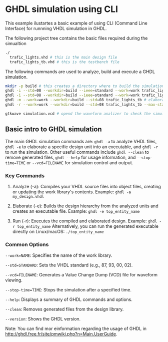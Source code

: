 # GHDL simulation using CLI 

This example ilustartes a basic example of using CLI (Command Line Interface) for runnning VHDL simulation in GHDL. 

The following project tree contains the basic files required during the simualtion

```bash
./
  trafic_lights.vhd # this is the main design file
  trafic_lights_tb.vhd # this is the testbench file 
```

The following commands are used to analyze, build and execute a GHDL simulation. 

```bash
mkdir -p build # this creates a directory where to build the simulation executables
ghdl -i --std=08 --workdir=build --ieee=standard --work=work trafic_lights.vhd # add design file to the project
ghdl -i --std=08 --workdir=build --ieee=standard --work=work trafic_lights_tb.vhd # add design file to project
ghdl -m --work=work --workdir=build --std=08 trafic_lights_tb # elaborate the project
ghdl -r --work=work --workdir=build --std=08 trafic_lights_tb --max-stack-alloc=0 --vcd=simulation.vcd --ieee-asserts=disable --assert-level=error --stop-time=10ms # run the simulation generating a simulation.vcd file

gtkwave simulation.vcd # opend the waveform analizer to check the simulation behaviour (optional)
```

## Basic intro to GHDL simulation
The main GHDL simulation commands are: `ghdl -a` to analyze VHDL files, `ghdl -e` to elaborate a specific design unit into an executable, and `ghdl -r` to run the simulation. Other useful commands include `ghdl --clean` to remove generated files, `ghdl --help` for usage information, and `--stop-time=TIME` or `--vcd=FILENAME` for simulation control and output. 

### Key Commands 

1. Analyze (-a):
Compiles your VHDL source files into object files, creating or updating the work library's contents.
Example: `ghdl -a my_design.vhdl`

2. Elaborate (-e):
Builds the design hierarchy from the analyzed units and creates an executable file.
Example: `ghdl -e top_entity_name`

3. Run (-r):
Executes the compiled and elaborated design.
Example: `ghdl -r top_entity_name`
Alternatively, you can run the generated executable directly on Linux/macOS: `./top_entity_name`

### Common Options 
`--work=NAME`: Specifies the name of the work library.

`--std=STANDARD`: Sets the VHDL standard (e.g., 87, 93, 00, 02).

`--vcd=FILENAME`: Generates a Value Change Dump (VCD) file for waveform viewing.

`--stop-time=TIME`: Stops the simulation after a specified time.

`--help`: Displays a summary of GHDL commands and options.

`--clean`: Removes generated files from the design library.

`--version`: Shows the GHDL version.

Note: You can find mor einformation regarding the usage of GHDL in http://ghdl.free.fr/site/pmwiki.php?n=Main.UserGuide.
